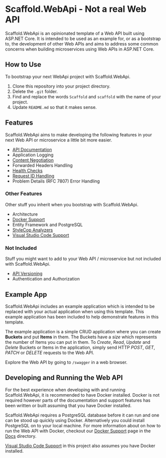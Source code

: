 # Scaffold.WebApi - Not a real Web API #

Scaffold.WebApi is an opinionated template of a Web API built using ASP.NET Core. It is intended to be used as an example for, or as a bootstrap to, the development of other Web APIs and aims to address some common concerns when building microservices using Web APIs in ASP.NET Core.

## How to Use ##

To bootstrap your next WebApi project with Scaffold.WebApi.

1. Clone this repository into your project directory.
2. Delete the `.git` folder.
3. Find and replace the words `Scaffold` and `scaffold` with the name of your project.
4. Update `README.md` so that it makes sense.

## Features ##

Scaffold.WebApi aims to make developing the following features in your next Web API or microservice a little bit more easier.

- [API Documentation](Docs/APIDocumentation.md)
- Application Logging
- [Content Negotiation](Docs/ContentNegotiation.md)
- Forwarded Headers Handling
- [Health Checks](Docs/HealthChecks.md)
- [Request ID Handling](Docs/RequestIdHandling.md)
- Problem Details (RFC 7807) Error Handling

### Other Features ###

Other stuff you inherit when you bootstrap with Scaffold.WebApi.

- Architecture
- [Docker Support](Docs/Docker.md)
- Entity Framework and PostgreSQL
- [StyleCop Analyzers](Docs/StyleCopAnalyzers.md)
- [Visual Studio Code Support](Docs/VisualStudioCode.md)

### Not Included ###

Stuff you might want to add to your Web API / microservice but not included with Scaffold.WebApi.

- [API Versioning](https://github.com/Microsoft/aspnet-api-versioning)
- Authentication and Authorization

## Example App ##

Scaffold.WebApi includes an example application which is intended to be replaced with your actual application when using this template. This example application has been included to help demonstrate features in this template.

The example application is a simple CRUD application where you can create **Buckets** and put **Items** in them. The Buckets have a *size* which represents the number of Items you can put in them. To *Create*, *Read*, *Update* and *Delete* Buckets or Items in the application, simply send HTTP *POST*, *GET*, *PATCH* or *DELETE* requests to the Web API.

Explore the Web API by going to `/swagger` in a web browser.

## Developing and Running the Web API ##

For the best experience when developing with and running Scaffold.WebApi, it is recommended to have Docker installed. Docker is not required however parts of the documentation and support features has been written or built assuming that you have Docker installed.

Scaffold.WebApi requires a PostgreSQL database before it can run and one can be stood up quickly using Docker. Alternatively you could install PostgreSQL on to your local machine. For more information about on how to run the Web API with Docker, checkout our [Docker Support](Docs/Docker.md) page in the [Docs](Docs) directory.

[Visual Studio Code Support](Docs/VisualStudioCode.md) in this project also assumes you have Docker installed.
